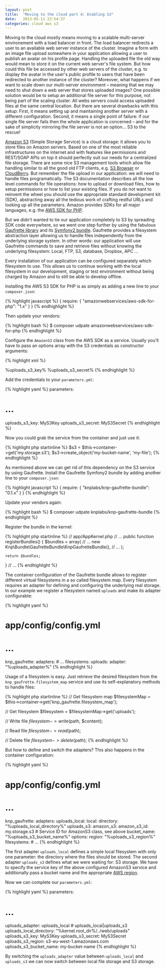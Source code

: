 ```yaml
---
layout: post
title:  "Moving to the cloud part 4: Enabling S3"
date:   2013-05-11 23:54:37
categories: cloud aws s3
---
```


Moving to the cloud mostly means moving to a scalable multi-server environement
with a load balancer in front. The load balancer redirects a user to an available
web server instance of the cluster. Imagine a form with an image file upload
somewhere in your application allowing a user to publish an avatar on his profile
page. Handling the uploaded file the old way would mean to store it on the current
web server's file system. But how could this file be accessed by other web servers
of the cluster, e.g. to display the avatar in the user's public profile to users
that have been redirected to another instance of the cluster? Moreover, what
happens if we want to scale down our multi-server environment – meaning that we may
need to shut down a web server that stores uploaded images? One possible solution
would be to setup an additional file server for this purpose, not being part of
the scaling cluster. All webs servers could access uploaded files at the same central
location. But there are several drawbacks with this setup: First, it means setting
up and maintaining another server with a different configuration. Second, it means
a single point of failure: if our single file server fails then the whole application
is concerned – and for the sake of simplicity mirroring the file server is not an
option… S3 to the rescue!

[Amazon S3](http://aws.amazon.com/s3) (Simple Storage Service) is a cloud storage:
it allows you to store files on Amazon servers. Based on one of the most reliable
infrastructures on the internet and with features like permissions and REST/SOAP
APIs on top it should perfectly suit our needs for a centralized file storage. There
are some nice S3 management tools which allow file handling similar to all the good
old FTP clients, e.g. [S3 Browser](http://s3browser.com/) or
[CloudBerry](http://www.cloudberrylab.com/). But remember the file upload in our
application: we will need to handle files programatically. The S3 documentation
describes all the low level commands for file operations: how to upload or download
files, how to setup permissions or how to list your existing files. If you do not
want to reinvent the wheel you should use the appropriate standard development kit
(SDK), abstracting away all the tedious work of crafting restful URLs and looking
up all the parameters. Amazon provides SDKs for all major languages, e.g. the
[AWS SDK for PHP](http://aws.amazon.com/sdkforphp/).

But we didn't wanted to tie our application completely to S3 by spreading SDK code
everywhere, so we went one step further by using the fabulous
[Gaufrette library](https://github.com/KnpLabs/Gaufrette) and its
[Symfony2 bundle](https://github.com/KnpLabs/KnpGaufretteBundle). Gaufrette provides
a filesystem abstraction layer allowing us to handle files independently from the
underlying storage system. In other words: our application will use Gaufrette commands
to save and retrieve files without knowing the underlying filesystem: Local, FTP, S3,
database, Dropbox, APC …

Every installation of our application can be configured separately which filesystem
to use. This allows us to continue working with the local filesystem in our development,
staging or test environment without being charged by Amazon and to still be able to
develop offline.

Installing the AWS S3 SDK for PHP is as simply as adding a new line to your
`composer.json`:

{% highlight javascript %}
{
    require: {
      "amazonwebservices/aws-sdk-for-php": "1.x"
    }
}
{% endhighlight %}

Then update your vendors:

{% highlight bash %}
$ composer udpate amazonwebservices/aws-sdk-for-php
{% endhighlight %}

Configure the `AmazonS3` class from the AWS SDK as a service. Usually you'll have
to pass an options array with the S3 credentials as constructor arguments:

{% highlight xml %}
<!-- ... -->
<service id="my.storage.s3" class="AmazonS3">
  <argument type="collection">
    <argument key="key">%uploads_s3_key%</argument>
    <argument key="secret">%uploads_s3_secret%</argument>
  </argument>
</service>
<!-- ... -->
{% endhighlight %}

Add the credentials to your `parameters.yml`:

{% highlight yaml %}
parameters:
  # ...
  uploads_s3_key: MyS3Key
  uploads_s3_secret: MyS3Secret
{% endhighlight %}

Now you could grab the service from the container and just use it:

{% highlight php startinline %}
$s3 = $this->container->get('my.storage.s3');
$s3->create_object('my-bucket-name', 'my-file');
{% endhighlight %}

As mentioned above we can get rid of this dependency on the S3 service by using Gaufrette.
Install the Gaufrette Symfony2 bundle by adding another line to your `composer.json`:

{% highlight javascript %}
{
    require: {
        "knplabs/knp-gaufrette-bundle": "0.1.x"
    }
}
{% endhighlight %}

Update your vendors again:

{% highlight bash %}
$ composer udpate knplabs/knp-gaufrette-bundle
{% endhighlight %}

Register the bundle in the kernel:

{% highlight php startinline %}
// app/AppKernel.php
// ...
public function registerBundles()
{
    $bundles = array(
        // ...
        new Knp\Bundle\GaufretteBundle\KnpGaufretteBundle(),
        // ...
    );

    return $bundles;
}
// ...
{% endhighlight %}

The container configuration of the Gaufrette bundle allows to register different
virtual filesystems in a so called filesystem map. Every filesystem requires an
adapter for defining and configuring the underlying real storage. In our example
we register a filesystem named `uploads` and make its adapter configurable:

{% highlight yaml %}
# app/config/config.yml
# ...
knp_gaufrette:
  adapters:
    # ...
  filesystems:
    uploads:
      adapter: "%uploads_adapter%"
{% endhighlight %}

Usage of a filesystem is easy. Just retrieve the desired filesystem from the
`knp_gaufrette.filesystem_map` service and use its self-explanatory methods
to handle files:

{% highlight php startinline %}
// Get filesystem map
$filesystemMap = $this->container->get('knp_gaufrette.filesystem_map');

// Get filesystem
$filesystem = $filesystemMap->get('uploads');

// Write file
$filesystem->write($path, $content);

// Read file
$filesystem->read($path);

// Delete file
$filesystem->delete($path);
{% endhighlight %}

But how to define and switch the adapters? This also happens in the container
configuration:

{% highlight yaml %}
# app/config/config.yml
# ...
knp_gaufrette:
  adapters:
    uploads_local:
      local:
        directory: "%uploads_local_directory%"
    uploads_s3:
      amazon_s3:
        amazon_s3_id: my.storage.s3 # Service ID for AmazonS3 class, see above
        bucket_name: "%uploads_s3_bucket_name%"
        options:
          region: "%uploads_s3_region%"
  filesystems:
    # ...
{% endhighlight %}

The first adapter `uploads_local` defines a simple local filesystem with only one
parameter: the directory where the files should be stored. The second adapter
`uploads_s3` defines what we were waiting for: S3 storage. We have to specify the
service key of the above configured AmazonS3 service and additionally pass a bucket
name and the appropriate
[AWS region](http://docs.aws.amazon.com/general/latest/gr/rande.html#s3_region).

Now we can complete our `parameters.yml`:

{% highlight yaml %}
parameters:
  # ...
  uploads_adapter: uploads_local # uploads_local|uploads_s3
  uploads_local_directory: "%kernel.root_dir%/../web/uploads"
  uploads_s3_key: MyS3Key
  uploads_s3_secret: MyS3Secret
  uploads_s3_region: s3-eu-west-1.amazonaws.com
  uploads_s3_bucket_name: my-bucket-name
{% endhighlight %}

By switching the `uploads_adapter` value between `uploads_local` and `uploads_s3`
we can now switch between local file storage and S3 storage.
